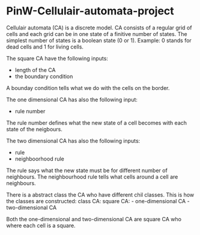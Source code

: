 # PinW-Cellulair-automata-project
Cellulair automata (CA) is a discrete model. CA consists of a regular grid of cells and each grid can be in one state of a finitive number of states. The simplest number of states is a boolean state (0 or 1). Example: 0 stands for dead cells and 1 for living cells.

The square CA have the following inputs:
- length of the CA
- the boundary condition

A bounday condition tells what we do with the cells on the border.

The one dimensional CA has also the following input:
- rule number

The rule number defines what the new state of a cell becomes with each state of the neigbours.

The two dimensional CA has also the following inputs:
- rule
- neighboorhood rule

The rule says what the new state must be for different number of neighbours.
The neighbourhood rule tells what cells around a cell are neighbours.

There is a abstract class the CA who have different chil classes. This is how the classes are constructed:
class CA:
  square CA:
    - one-dimensional CA
    - two-dimensional CA

Both the one-dimensional and two-dimensional CA are square CA who where each cell is a square.

